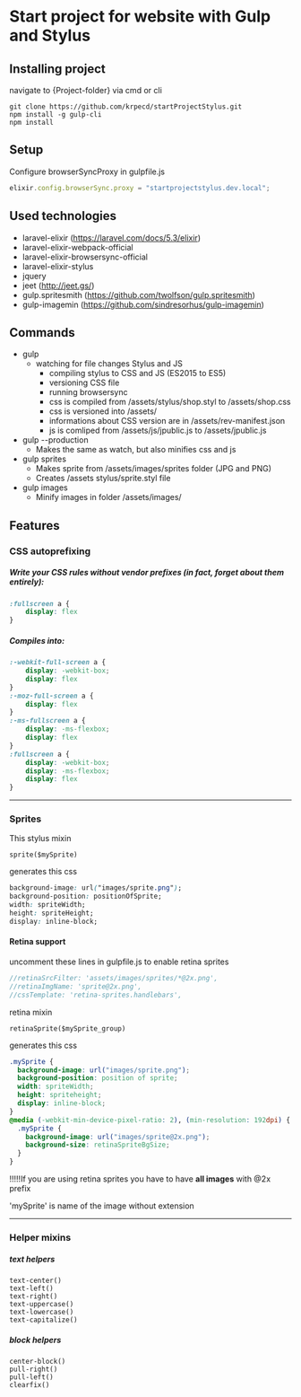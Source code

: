 # Start project for website with Gulp and Stylus





## Installing project

navigate to {Project-folder} via cmd or cli
```
git clone https://github.com/krpecd/startProjectStylus.git
npm install -g gulp-cli
npm install
```

## Setup
Configure browserSyncProxy in gulpfile.js
```javascript
elixir.config.browserSync.proxy = "startprojectstylus.dev.local";
```


## Used technologies
-	laravel-elixir (https://laravel.com/docs/5.3/elixir)
-	laravel-elixir-webpack-official
-	laravel-elixir-browsersync-official
-	laravel-elixir-stylus
-	jquery
-	jeet (http://jeet.gs/)
-	gulp.spritesmith (https://github.com/twolfson/gulp.spritesmith)
-	gulp-imagemin (https://github.com/sindresorhus/gulp-imagemin)
	
## Commands


-	gulp
	-	watching for file changes Stylus and JS 
		-	compiling stylus to CSS and JS (ES2015 to ES5)
		-	versioning CSS file
		-	running browsersync
		-	css is compiled from /assets/stylus/shop.styl to /assets/shop.css
		-	css is versioned into /assets/ 
		-	informations about CSS version are in /assets/rev-manifest.json
		-	js is comliped from /assets/js/jpublic.js to /assets/jpublic.js
-	gulp --production
	-	Makes the same as watch, but also minifies css and js
-	gulp sprites
	-	Makes sprite from /assets/images/sprites folder (JPG and PNG)
	-	Creates /assets stylus/sprite.styl file
-	gulp images
	-	Minify images in folder /assets/images/	



## Features

### CSS autoprefixing
	
##### Write your CSS rules without vendor prefixes (in fact, forget about them entirely):
```css
:fullscreen a {
    display: flex
}
```
##### Compiles into:
```css
:-webkit-full-screen a {
    display: -webkit-box;
    display: flex
}
:-moz-full-screen a {
    display: flex
}
:-ms-fullscreen a {
    display: -ms-flexbox;
    display: flex
}
:fullscreen a {
    display: -webkit-box;
    display: -ms-flexbox;
    display: flex
}
```
___
### Sprites

This stylus mixin
```stylus
sprite($mySprite) 
```

generates this css 
```css
background-image: url("images/sprite.png");
background-position: positionOfSprite;
width: spriteWidth;
height: spriteHeight;
display: inline-block;
```

#### Retina support

uncomment these lines in gulpfile.js to enable retina sprites
```javascript
//retinaSrcFilter: 'assets/images/sprites/*@2x.png',
//retinaImgName: 'sprite@2x.png',
//cssTemplate: 'retina-sprites.handlebars',
```

retina mixin 
```stylus
retinaSprite($mySprite_group) 
```


generates this css 
```css
.mySprite {
  background-image: url("images/sprite.png");
  background-position: position of sprite;
  width: spriteWidth;
  height: spriteheight;
  display: inline-block;
}
@media (-webkit-min-device-pixel-ratio: 2), (min-resolution: 192dpi) {
  .mySprite {
    background-image: url("images/sprite@2x.png");
    background-size: retinaSpriteBgSize;
  }
}
```
!!!!!If you are using retina sprites you have to have **all images** with @2x prefix

'mySprite' is name of the image without extension
___



### Helper mixins

##### text helpers
```stylus
text-center()
text-left()
text-right()
text-uppercase()
text-lowercase()
text-capitalize()
```

##### block helpers
```stylus
center-block()
pull-right()
pull-left()
clearfix()
```
